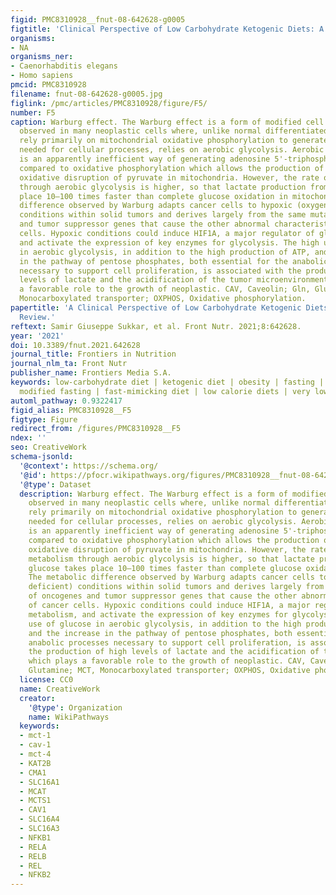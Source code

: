 ```yaml
---
figid: PMC8310928__fnut-08-642628-g0005
figtitle: 'Clinical Perspective of Low Carbohydrate Ketogenic Diets: A Narrative Review'
organisms:
- NA
organisms_ner:
- Caenorhabditis elegans
- Homo sapiens
pmcid: PMC8310928
filename: fnut-08-642628-g0005.jpg
figlink: /pmc/articles/PMC8310928/figure/F5/
number: F5
caption: Warburg effect. The Warburg effect is a form of modified cell metabolism
  observed in many neoplastic cells where, unlike normal differentiated cells, which
  rely primarily on mitochondrial oxidative phosphorylation to generate the energy
  needed for cellular processes, relies on aerobic glycolysis. Aerobic glycolysis
  is an apparently inefficient way of generating adenosine 5'-triphosphate (ATP),
  compared to oxidative phosphorylation which allows the production of ATP by the
  oxidative disruption of pyruvate in mitochondria. However, the rate of glucose metabolism
  through aerobic glycolysis is higher, so that lactate production from glucose takes
  place 10–100 times faster than complete glucose oxidation in mitochondria. The metabolic
  difference observed by Warburg adapts cancer cells to hypoxic (oxygen deficient)
  conditions within solid tumors and derives largely from the same mutations of oncogenes
  and tumor suppressor genes that cause the other abnormal characteristics of cancer
  cells. Hypoxic conditions could induce HIF1A, a major regulator of glucose metabolism,
  and activate the expression of key enzymes for glycolysis. The high use of glucose
  in aerobic glycolysis, in addition to the high production of ATP, and the increase
  in the pathway of pentose phosphates, both essential for the anabolic processes
  necessary to support cell proliferation, is associated with the production of high
  levels of lactate and the acidification of the tumor microenvironment which plays
  a favorable role to the growth of neoplastic. CAV, Caveolin; Gln, Glutamine; MCT,
  Monocarboxylated transporter; OXPHOS, Oxidative phosphorylation.
papertitle: 'A Clinical Perspective of Low Carbohydrate Ketogenic Diets: A Narrative
  Review.'
reftext: Samir Giuseppe Sukkar, et al. Front Nutr. 2021;8:642628.
year: '2021'
doi: 10.3389/fnut.2021.642628
journal_title: Frontiers in Nutrition
journal_nlm_ta: Front Nutr
publisher_name: Frontiers Media S.A.
keywords: low-carbohydrate diet | ketogenic diet | obesity | fasting | protein sparing
  modified fasting | fast-mimicking diet | low calorie diets | very low calorie diet
automl_pathway: 0.9322417
figid_alias: PMC8310928__F5
figtype: Figure
redirect_from: /figures/PMC8310928__F5
ndex: ''
seo: CreativeWork
schema-jsonld:
  '@context': https://schema.org/
  '@id': https://pfocr.wikipathways.org/figures/PMC8310928__fnut-08-642628-g0005.html
  '@type': Dataset
  description: Warburg effect. The Warburg effect is a form of modified cell metabolism
    observed in many neoplastic cells where, unlike normal differentiated cells, which
    rely primarily on mitochondrial oxidative phosphorylation to generate the energy
    needed for cellular processes, relies on aerobic glycolysis. Aerobic glycolysis
    is an apparently inefficient way of generating adenosine 5'-triphosphate (ATP),
    compared to oxidative phosphorylation which allows the production of ATP by the
    oxidative disruption of pyruvate in mitochondria. However, the rate of glucose
    metabolism through aerobic glycolysis is higher, so that lactate production from
    glucose takes place 10–100 times faster than complete glucose oxidation in mitochondria.
    The metabolic difference observed by Warburg adapts cancer cells to hypoxic (oxygen
    deficient) conditions within solid tumors and derives largely from the same mutations
    of oncogenes and tumor suppressor genes that cause the other abnormal characteristics
    of cancer cells. Hypoxic conditions could induce HIF1A, a major regulator of glucose
    metabolism, and activate the expression of key enzymes for glycolysis. The high
    use of glucose in aerobic glycolysis, in addition to the high production of ATP,
    and the increase in the pathway of pentose phosphates, both essential for the
    anabolic processes necessary to support cell proliferation, is associated with
    the production of high levels of lactate and the acidification of the tumor microenvironment
    which plays a favorable role to the growth of neoplastic. CAV, Caveolin; Gln,
    Glutamine; MCT, Monocarboxylated transporter; OXPHOS, Oxidative phosphorylation.
  license: CC0
  name: CreativeWork
  creator:
    '@type': Organization
    name: WikiPathways
  keywords:
  - mct-1
  - cav-1
  - mct-4
  - KAT2B
  - CMA1
  - SLC16A1
  - MCAT
  - MCTS1
  - CAV1
  - SLC16A4
  - SLC16A3
  - NFKB1
  - RELA
  - RELB
  - REL
  - NFKB2
---
```


